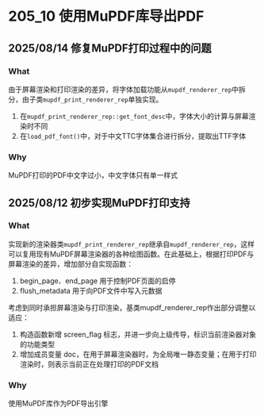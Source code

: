 # 205_10 使用MuPDF库导出PDF

## 2025/08/14 修复MuPDF打印过程中的问题
### What
由于屏幕渲染和打印渲染的差异，将字体加载功能从`mupdf_renderer_rep`中拆分，由子类`mupdf_print_renderer_rep`单独实现。
1. 在`mupdf_print_renderer_rep::get_font_desc`中，字体大小的计算与屏幕渲染时不同
2. 在`load_pdf_font()`中，对于中文TTC字体集合进行拆分，提取出TTF字体

### Why
MuPDF打印的PDF中文字过小，中文字体只有单一样式


## 2025/08/12 初步实现MuPDF打印支持
### What
实现新的渲染器类`mupdf_print_renderer_rep`继承自`mupdf_renderer_rep`，这样可以复用现有MuPDF屏幕渲染器的各种绘图函数。在此基础上，根据打印PDF与屏幕渲染的差异，增加部分自实现函数：
1. begin_page、end_page 用于控制PDF页面的启停
2. flush_metadata 用于向PDF文件中写入元数据

考虑到同时承担屏幕渲染与打印渲染，基类mupdf_renderer_rep作出部分调整以适应：
1. 构造函数新增 screen_flag 标志，并进一步向上级传导，标识当前渲染器对象的功能类型
2. 增加成员变量 doc，在用于屏幕渲染器时，为全局唯一静态变量；在用于打印渲染时，则表示当前正在处理打印的PDF文档

### Why
使用MuPDF库作为PDF导出引擎
